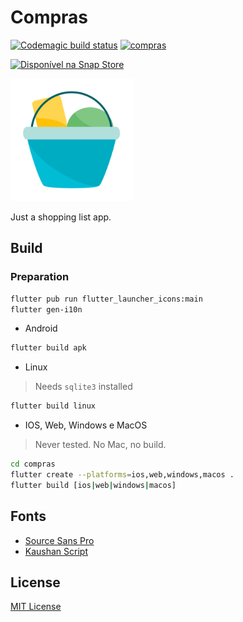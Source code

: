 # Compras

[![Codemagic build status](https://api.codemagic.io/apps/60285b7d723629b11d05a8aa/60285b7d723629b11d05a8a9/status_badge.svg)](https://codemagic.io/apps/60285b7d723629b11d05a8aa/60285b7d723629b11d05a8a9/latest_build)
[![compras](https://snapcraft.io/compras/badge.svg)](https://snapcraft.io/compras)

[![Disponível na Snap Store](
https://snapcraft.io/static/images/badges/pt/snap-store-white.svg)](https://snapcraft.io/compras)

<img src="img/logo_android.png" width=196px></img>

Just a shopping list app.

## Build

### Preparation

```bash
flutter pub run flutter_launcher_icons:main
flutter gen-i10n
```

- Android

```bash
flutter build apk
```

- Linux

> Needs `sqlite3` installed

```bash
flutter build linux
```

- IOS, Web, Windows e MacOS

> Never tested. No Mac, no build.

```bash
cd compras
flutter create --platforms=ios,web,windows,macos .
flutter build [ios|web|windows|macos]
```

## Fonts

- [Source Sans Pro](https://fonts.google.com/specimen/Source+Sans+Pro)
- [Kaushan Script](https://fonts.google.com/specimen/Kaushan+Script)
<!--
### TODO

- [x] Mudar o *buildDefaultDragHandles* da *ReorderableList*
- [ ] Pegar as listas já ordenadas
- [x] Tirar *currency* da *i10n*
- [ ] Colocar o gráfico separado
-->
## License

[MIT License](./LICENSE)
